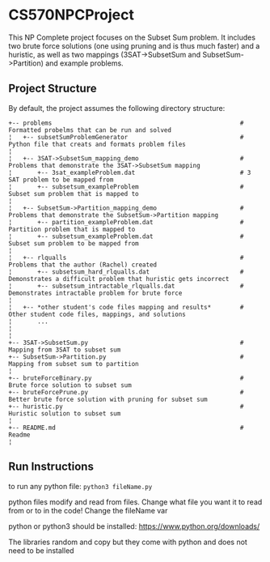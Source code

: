 # CS570NPCProject

This NP Complete project focuses on the Subset Sum problem. 
It includes two brute force solutions (one using pruning and is thus much faster) and a huristic, as well as two mappings (3SAT->SubsetSum and SubsetSum->Partition) and example problems.


## Project Structure
By default, the project assumes the following directory structure:
 
    +-- problems                                                    # Formatted probelms that can be run and solved
    ¦   +-- subsetSumProblemGenerator                               # Python file that creats and formats problem files
    ¦
    ¦   +-- 3SAT->SubsetSum_mapping_demo                            # Problems that demonstrate the 3SAT->SubsetSum mapping
    ¦       +-- 3sat_exampleProblem.dat                             # 3 SAT problem to be mapped from
    ¦       +-- subsetsum_exampleProblem                            # Subset sum problem that is mapped to
    ¦
    ¦   +-- SubsetSum->Partition_mapping_demo                       # Problems that demonstrate the SubsetSum->Partition mapping
    ¦       +-- partition_exampleProblem.dat                        # Partition problem that is mapped to
    ¦       +-- subsetsum_exampleProblem.dat                        # Subset sum problem to be mapped from
    ¦
    ¦   +-- rlqualls                                                # Problems that the author (Rachel) created
    ¦       +-- subsetsum_hard_rlqualls.dat                         # Demonstrates a difficult problem that huristic gets incorrect
    ¦       +-- subsetsum_intractable_rlqualls.dat                  # Demonstrates intractable problem for brute force
    ¦
    ¦   +-- *other student's code files mapping and results*        # Other student code files, mappings, and solutions
    ¦       ...
    ¦
    ¦   
    +-- 3SAT->SubsetSum.py                                          # Mapping from 3SAT to subset sum
    +-- SubsetSum->Partition.py                                     # Mapping from subset sum to partition
    ¦   
    +-- bruteForceBinary.py                                         # Brute force solution to subset sum 
    +-- bruteForcePrune.py                                          # Better brute force solution with pruning for subset sum
    +-- huristic.py                                                 # Huristic solution to subset sum
    ¦
    +-- README.md                                                   # Readme
    ¦


## Run Instructions
to run any python file:
```python3 fileName.py```

python files modify and read from files. Change what file you want it to read from or to in the code! Change the fileName var

python or python3 should be installed: https://www.python.org/downloads/

The libraries random and copy but they come with python and does not need to be installed
